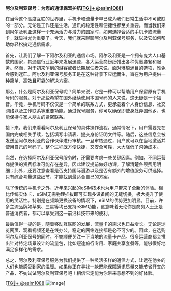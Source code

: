 **阿尔及利亚保号：为您的通讯保驾护航[[TG💪+ @esim1088](https://t.me/s/esim1088)]**

在当今这个高度互联的世界里，手机卡和流量卡早已成为我们日常生活中不可或缺的一部分。无论是工作还是生活，通讯的稳定性和便捷性都至关重要。而当我们来到阿尔及利亚这样一个充满活力与潜力的国家时，如何选择合适的手机卡或流量卡，就显得尤为重要了。今天，我们就来聊聊阿尔及利亚保号服务，以及它如何帮助你轻松搞定通信需求。

首先，让我们了解一下阿尔及利亚的通信市场。阿尔及利亚是一个拥有庞大人口基数的国家，其通信行业近年来发展迅速，各大运营商纷纷推出各种优惠套餐和服务。然而，对于初来乍到的游客或者长期居住者来说，面对琳琅满目的选项，难免会感到迷茫。阿尔及利亚保号服务正是在这种背景下应运而生，旨在为用户提供一种简单、高效且可靠的解决方案。

那么，什么是阿尔及利亚保号呢？简单来说，它是一种可以帮助用户保留原有手机号码的服务。对于那些希望在国外继续使用本国号码的人来说，这无疑是一个福音。毕竟，手机号码不仅仅是一个简单的联系方式，更承载着个人身份信息、社交网络以及工作联系等重要功能。通过保号服务，你可以确保即使身处异国他乡，也能保持与家人朋友的紧密联系。

接下来，我们来看看阿尔及利亚保号的具体操作流程。通常情况下，用户需要先在国内完成相关手续，包括填写申请表、提交身份证明文件等。随后，这些信息会被发送至阿尔及利亚的合作伙伴进行审核。一旦审核通过，用户就可以在当地激活并使用自己的号码了。整个过程既方便快捷，又安全可靠，大大降低了沟通成本。

当然，在选择阿尔及利亚保号服务时，还需要考虑一些关键因素。例如，不同运营商提供的资费标准可能存在差异，因此建议提前做好功课，了解清楚各项费用明细；此外，还要注意查看是否支持国际漫游以及是否有额外的增值服务可供选择。只有综合考量这些细节，才能找到最适合自己的方案。

除了传统的手机卡之外，近年来兴起的eSIM技术也为用户带来了全新的体验。相比传统实体卡，eSIM无需物理插拔即可实现多设备间的无缝切换，极大提升了使用的灵活性。特别是在频繁更换设备的情况下，eSIM的优势更加明显。目前，许多主流品牌如苹果、三星等均已支持eSIM功能，这意味着无论你是商务人士还是普通消费者，都可以享受到这一前沿科技带来的便利。

最后值得一提的是，随着移动互联网的发展，流量卡的需求也日益增长。无论是浏览网页、观看视频还是在线办公，稳定的网络连接都是必不可少的。因此，在选购阿尔及利亚保号的同时，不妨顺便关注一下当地的流量卡产品。很多运营商都会推出针对特定场景设计的流量包，比如短途旅行专用、家庭共享套餐等，能够很好地满足多样化的需求。

总之，阿尔及利亚保号服务为我们提供了一种灵活多样的通信方式，让远在他乡的人们也能感受到家的温暖。如果你正在寻找一款既能保障通讯质量又能节省开支的产品，不妨试试阿尔及利亚保号吧！相信它定能为你带来意想不到的好体验。

[[TG💪+ @esim1088](https://t.me/s/esim1088) ![Image](https://i.postimg.cc/4NQfJmqS/Snipaste-2025-05-13-00-14-12.png)]